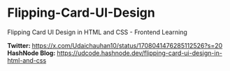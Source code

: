 # Flipping-Card-UI-Design
Flipping Card UI Design in HTML and CSS - Frontend Learning 

<b>Twitter: </b> https://x.com/Udaichauhan10/status/1708041476285112526?s=20
<br>
<b>HashNode Blog: </b> https://udcode.hashnode.dev/flipping-card-ui-design-in-html-and-css
